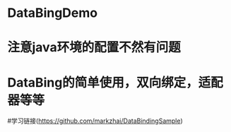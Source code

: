 # DataBingDemo
# 注意java环境的配置不然有问题
# DataBing的简单使用，双向绑定，适配器等等
#学习链接(https://github.com/markzhai/DataBindingSample)